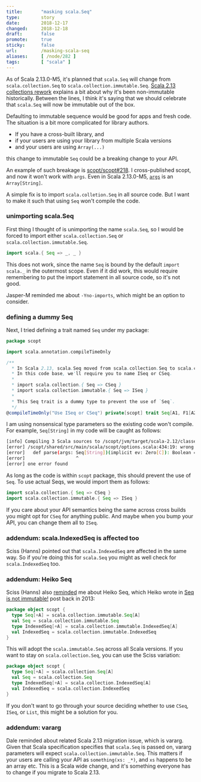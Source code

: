 ```yaml
---
title:       "masking scala.Seq"
type:        story
date:        2018-12-17
changed:     2018-12-18
draft:       false
promote:     true
sticky:      false
url:         /masking-scala-seq
aliases:     [ /node/282 ]
tags:        [ "scala" ]
---
```


  [1]: https://www.scala-lang.org/blog/2017/02/28/collections-rework.html#language-integration
  [218]: https://github.com/scopt/scopt/issues/218
  [args]: https://github.com/scala/scala/blob/v2.13.0-M5/src/library/scala/App.scala#L46
  [11317]: https://github.com/scala/bug/issues/11317
  [heiko]: https://hseeberger.wordpress.com/2013/10/25/attention-seq-is-not-immutable/

As of Scala 2.13.0-M5, it's planned that `scala.Seq` will change from `scala.collection.Seq` to `scala.collection.immutable.Seq`. [Scala 2.13 collections rework][1] explains a bit about why it's been non-immutable historically. Between the lines, I think it's saying that we should celebrate that `scala.Seq` will now be immutable out of the box.

Defaulting to immutable sequence would be good for apps and fresh code. The situation is a bit more complicated for library authors.

- If you have a cross-built library, and
- if your users are using your library from multiple Scala versions
- and your users are using `Array(...)`

this change to immutable `Seq` could be a breaking change to your API.

An example of such breakage is [scopt/scopt#218][218]. I cross-published scopt, and now it won't work with `args`. Even in Scala 2.13.0-M5, [`args`][args] is an `Array[String]`.

A simple fix is to import `scala.colletion.Seq` in all source code. But I want to make it such that using `Seq` won't compile the code.

### unimporting scala.Seq

First thing I thought of is unimporting the name `scala.Seq`, so I would be forced to import either `scala.collection.Seq` or `scala.collection.immutable.Seq`.

```scala
import scala.{ Seq => _, _ }
```

This does not work, since the name `Seq` is bound by the default `import scala._` in the outermost scope. Even if it did work, this would require remembering to put the import statement in all source code, so it's not good.

Jasper-M reminded me about `-Yno-imports`, which might be an option to consider.

### defining a dummy Seq

Next, I tried defining a trait named `Seq` under my package:

```scala
package scopt

import scala.annotation.compileTimeOnly

/**
  * In Scala 2.13, scala.Seq moved from scala.collection.Seq to scala.collection.immutable.Seq.
  * In this code base, we'll require you to name ISeq or CSeq.
  *
  * import scala.collection.{ Seq => CSeq }
  * import scala.collection.immutable.{ Seq => ISeq }
  *
  * This Seq trait is a dummy type to prevent the use of `Seq`.
  */
@compileTimeOnly("Use ISeq or CSeq") private[scopt] trait Seq[A1, F1[A2], A3]
```

I am using nonsensical type parameters so the existing code won't compile. For example, `Seq[String]` in my code will be caught as follows:

```bash
[info] Compiling 3 Scala sources to /scopt/jvm/target/scala-2.12/classes ...
[error] /scopt/shared/src/main/scala/scopt/options.scala:434:19: wrong number of type arguments for scopt.Seq, should be 3
[error]   def parse(args: Seq[String])(implicit ev: Zero[C]): Boolean =
[error]                   ^
[error] one error found
```

As long as the code is within `scopt` package, this should prevent the use of `Seq`. To use actual Seqs, we would import them as follows:

```scala
import scala.collection.{ Seq => CSeq }
import scala.collection.immutable.{ Seq => ISeq }
```

If you care about your API semantics being the same across cross builds you might opt for `CSeq` for anything public. And maybe when you bump your API, you can change them all to `ISeq`.

### addendum: scala.IndexedSeq is affected too

Sciss (Hanns) pointed out that `scala.IndexedSeq` are affected in the same way. So if you're doing this for `scala.Seq` you might as well check for `scala.IndexedSeq` too.

### addendum: Heiko Seq

Sciss (Hanns) also [reminded](https://www.reddit.com/r/scala/comments/a71pi3/masking_scalaseq/) me about Heiko Seq, which Heiko wrote in [Seq is not immutable!][heiko] post back in 2013:

```scala
package object scopt {
  type Seq[+A] = scala.collection.immutable.Seq[A]
  val Seq = scala.collection.immutable.Seq
  type IndexedSeq[+A] = scala.collection.immutable.IndexedSeq[A]
  val IndexedSeq = scala.collection.immutable.IndexedSeq
}
```

This will adopt the `scala.immutable.Seq` across all Scala versions. If you want to stay on `scala.collection.Seq`, you can use the Sciss variation:

```scala
package object scopt {
  type Seq[+A] = scala.collection.Seq[A]
  val Seq = scala.collection.Seq
  type IndexedSeq[+A] = scala.collection.IndexedSeq[A]
  val IndexedSeq = scala.collection.IndexedSeq
}
```

If you don't want to go through your source deciding whether to use `CSeq`, `ISeq`, or `List`, this might be a solution for you.

### addendum: vararg

Dale reminded about related Scala 2.13 migration issue, which is vararg.
Given that Scala specification specifies that `scala.Seq` is passed on, vararg parameters will expect `scala.collection.immutable.Seq`. This matters if your users are calling your API as `something(xs: _*)`, and `xs` happens to be an array etc. This is a Scala wide change, and it's something everyone has to change if you migrate to Scala 2.13.
